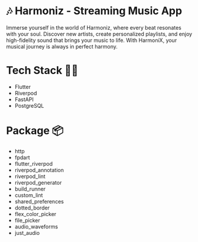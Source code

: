 # 🎶 Harmoniz - Streaming Music App

Immerse yourself in the world of Harmoniz, where every beat resonates with your soul. Discover new artists, create personalized playlists, and enjoy high-fidelity sound that brings your music to life. With HarmoniX, your musical journey is always in perfect harmony.

# Tech Stack **👩‍💻**

- Flutter
- Riverpod
- FastAPI
- PostgreSQL

# Package 📦

- http
- fpdart
- flutter_riverpod
- riverpod_annotation
- riverpod_lint
- riverpod_generator
- build_runner
- custom_lint
- shared_preferences
- dotted_border
- flex_color_picker
- file_picker
- audio_waveforms
- just_audio
